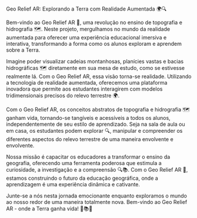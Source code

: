 Geo Relief AR: Explorando a Terra com Realidade Aumentada 🌍🔍

Bem-vindo ao Geo Relief AR 🚀, uma revolução no ensino de topografia e hidrografia 🗺️. Neste projeto, mergulhamos no mundo da realidade aumentada para oferecer uma experiência educacional imersiva e interativa, transformando a forma como os alunos exploram e aprendem sobre a Terra.

Imagine poder visualizar cadeias montanhosas, planícies vastas e bacias hidrográficas 🗺️ diretamente em sua mesa de estudo, como se estivesse realmente lá. Com o Geo Relief AR, essa visão torna-se realidade. Utilizando a tecnologia de realidade aumentada, oferecemos uma plataforma inovadora que permite aos estudantes interagirem com modelos tridimensionais precisos do relevo terrestre 🌍.

Com o Geo Relief AR, os conceitos abstratos de topografia e hidrografia 🗺️ ganham vida, tornando-se tangíveis e acessíveis a todos os alunos, independentemente de seu estilo de aprendizado. Seja na sala de aula ou em casa, os estudantes podem explorar 🔍, manipular e compreender os diferentes aspectos do relevo terrestre de uma maneira envolvente e envolvente.

Nossa missão é capacitar os educadores a transformar o ensino da geografia, oferecendo uma ferramenta poderosa que estimula a curiosidade, a investigação e a compreensão 🔍📚. Com o Geo Relief AR 🚀, estamos construindo o futuro da educação geográfica, onde a aprendizagem é uma experiência dinâmica e cativante.

Junte-se a nós nesta jornada emocionante enquanto exploramos o mundo ao nosso redor de uma maneira totalmente nova. Bem-vindo ao Geo Relief AR - onde a Terra ganha vida! 🚀📚✨


